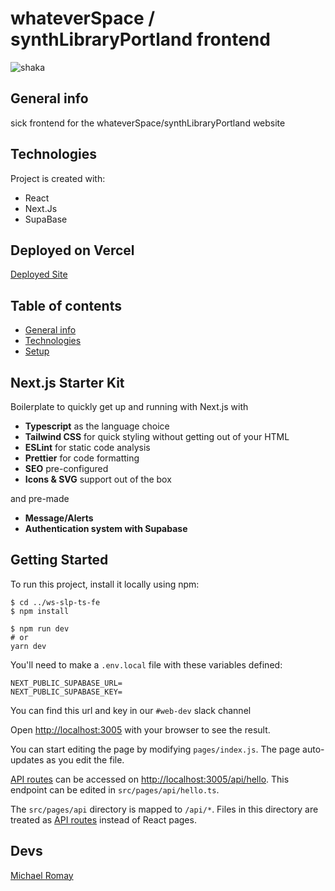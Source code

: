 # whateverSpace / synthLibraryPortland frontend

![shaka](https://theneoncove.com/wp-content/uploads/2019/06/Heart_Us-49555.jpg "shaka")

## General info
sick frontend for the whateverSpace/synthLibraryPortland website
	
## Technologies
Project is created with:
* React
* Next.Js
* SupaBase

## Deployed on Vercel

<a href='https://ws-slp-ts-fe.vercel.app/'>Deployed Site</a>

## Table of contents
* [General info](#general-info)
* [Technologies](#technologies)
* [Setup](#setup)

## Next.js Starter Kit
Boilerplate to quickly get up and running with Next.js with
- __Typescript__ as the language choice
- __Tailwind CSS__ for quick styling without getting out of your HTML
- __ESLint__ for static code analysis
- __Prettier__ for code formatting
- __SEO__ pre-configured
- __Icons & SVG__ support out of the box

and pre-made
- __Message/Alerts__ 
- __Authentication system with Supabase__

## Getting Started
To run this project, install it locally using npm:

```
$ cd ../ws-slp-ts-fe
$ npm install

$ npm run dev
# or
yarn dev
```

You'll need to make a  `.env.local` file with these variables defined:
```
NEXT_PUBLIC_SUPABASE_URL=
NEXT_PUBLIC_SUPABASE_KEY=
```
You can find this url and key in our `#web-dev` slack channel

Open [http://localhost:3005](http://localhost:3005) with your browser to see the result.

You can start editing the page by modifying `pages/index.js`. The page auto-updates as you edit the file.

[API routes](https://nextjs.org/docs/api-routes/introduction) can be accessed on [http://localhost:3005/api/hello](http://localhost:3005/api/hello). This endpoint can be edited in `src/pages/api/hello.ts`.

The `src/pages/api` directory is mapped to `/api/*`. Files in this directory are treated as [API routes](https://nextjs.org/docs/api-routes/introduction) instead of React pages.

## Devs
<a href='https://michaelromay.dev/'>Michael Romay</a>

